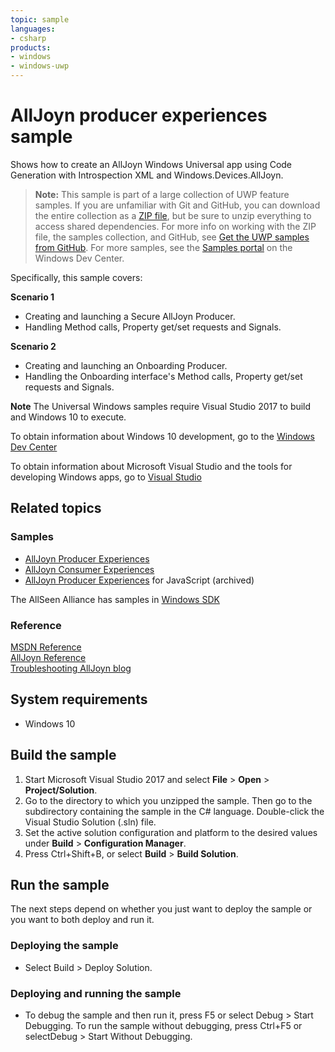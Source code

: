 ```yaml
---
topic: sample
languages:
- csharp
products:
- windows
- windows-uwp
---
```


<!---
  category: DevicesSensorsAndPower
  samplefwlink: http://go.microsoft.com/fwlink/p/?LinkId=534025
--->

# AllJoyn producer experiences sample

Shows how to create an AllJoyn Windows Universal app using Code Generation with Introspection XML and Windows.Devices.AllJoyn.

> **Note:** This sample is part of a large collection of UWP feature samples. 
> If you are unfamiliar with Git and GitHub, you can download the entire collection as a 
> [ZIP file](https://github.com/Microsoft/Windows-universal-samples/archive/master.zip), but be 
> sure to unzip everything to access shared dependencies. For more info on working with the ZIP file, 
> the samples collection, and GitHub, see [Get the UWP samples from GitHub](https://aka.ms/ovu2uq). 
> For more samples, see the [Samples portal](https://aka.ms/winsamples) on the Windows Dev Center. 

Specifically, this sample covers:

**Scenario 1**
-   Creating and launching a Secure AllJoyn Producer.
-   Handling Method calls, Property get/set requests and Signals.

**Scenario 2**
-   Creating and launching an Onboarding Producer.
-   Handling the Onboarding interface's Method calls, Property get/set requests and Signals.

**Note** The Universal Windows samples require Visual Studio 2017 to build and Windows 10 to execute.
 
To obtain information about Windows 10 development, go to the [Windows Dev Center](http://go.microsoft.com/fwlink/?LinkID=532421)

To obtain information about Microsoft Visual Studio and the tools for developing Windows apps, go to [Visual Studio](http://go.microsoft.com/fwlink/?LinkID=532422)

## Related topics

### Samples

* [AllJoyn Producer Experiences](http://go.microsoft.com/fwlink/p/?LinkId=534025)
* [AllJoyn Consumer Experiences](http://go.microsoft.com/fwlink/p/?LinkID=534021)
* [AllJoyn Producer Experiences](/archived/AllJoyn/ProducerExperiences/) for JavaScript (archived)

The AllSeen Alliance has samples in [Windows SDK](https://allseenalliance.org/developers/download)

### Reference

[MSDN Reference](https://msdn.microsoft.com/library/windows/apps/windows.devices.alljoyn.aspx)  
[AllJoyn Reference](https://allseenalliance.org/developers/develop/api-reference)  
[Troubleshooting AllJoyn blog](http://channel9.msdn.com/Blogs/Internet-of-Things-Blog/Troubleshooting-AllJoyn-with-Windows-10-Insider-Preview-Builds)  

## System requirements

* Windows 10

## Build the sample

1. Start Microsoft Visual Studio 2017 and select **File** \> **Open** \> **Project/Solution**.
2. Go to the directory to which you unzipped the sample. Then go to the subdirectory containing the sample in the C# language. Double-click the Visual Studio Solution (.sln) file. 
3. Set the active solution configuration and platform to the desired values under **Build** \> **Configuration Manager**.
4. Press Ctrl+Shift+B, or select **Build** \> **Build Solution**. 

## Run the sample

The next steps depend on whether you just want to deploy the sample or you want to both deploy and run it.

### Deploying the sample

- Select Build > Deploy Solution. 

### Deploying and running the sample

- To debug the sample and then run it, press F5 or select Debug >  Start Debugging. To run the sample without debugging, press Ctrl+F5 or selectDebug > Start Without Debugging. 